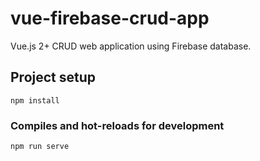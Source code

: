 # vue-firebase-crud-app
Vue.js 2+ CRUD web application using Firebase database.

## Project setup
```
npm install
```

### Compiles and hot-reloads for development
```
npm run serve
```
